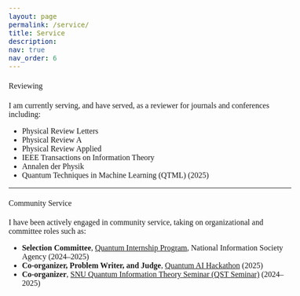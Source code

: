 ```yaml
---
layout: page
permalink: /service/
title: Service
description:
nav: true
nav_order: 6
---
```

<html>
    <head>
        <link rel="preconnect" href="https://fonts.googleapis.com">
        <link rel="preconnect" href="https://fonts.gstatic.com" crossorigin>
        <link href="https://fonts.googleapis.com/css2?family=Bitter:ital,wght@0,100..900;1,100..900&display=swap" rel="stylesheet">
        <style>
            body {
                font-family: "Bitter", serif;
                font-optical-sizing: auto;
                font-weight: 350;
                font-size: 1rem;
            }
            strong, b {
            font-weight: 600;
            }
            h1 { font-weight: 450; }
            h2 { font-weight: 450; }
            h3 { font-weight: 450; }
            h4, h5, h6 { font-weight: 450; }
        </style>
    </head>
</html>

#### Reviewing
I am currently serving, and have served, as a reviewer for journals and conferences including:
- Physical Review Letters
- Physical Review A
- Physical Review Applied
- IEEE Transactions on Information Theory
- Annalen der Physik
- Quantum Techniques in Machine Learning (QTML) (2025)

---

#### Community Service
I have been actively engaged in community service, taking on organizational and committee roles such as:
- **Selection Committee**, [Quantum Internship Program](https://www.nia.or.kr/site/nia_kor/ex/bbs/View.do?cbIdx=99835&bcIdx=27953&parentSeq=27953), National Information Society Agency (2024–2025)  
- **Co-organizer, Problem Writer, and Judge**, [Quantum AI Hackathon](https://aifactory.space/task/9154/overview) (2025)  
- **Co-organizer**, [SNU Quantum Information Theory Seminar (QST Seminar)](https://sites.google.com/view/team-qst/qst-seminar) (2024–2025)  


<!-- ---
#### Selected Honors and Awards

##### Funding and Fellowships
- **Full-Tuition Scholarship and Stipend, Hyundai Motor Foundation** (2021–2022)  
- **Academic Travel Grant (for QIP 2022, Caltech), Hyundai Motor Foundation** (2022)  
- **Teaching Fellowship for Software Courses, Yonsei University** (2021–2022)  

##### Additional Honors and Awards

- **Best Tutor Award**, Innovation Center for Teaching and Learning, Yonsei University (2021–2022)  
- **Selected Paper Award**, Finance and Economics Contest, DB Group (2022)  
- **Excellent Translator Award**, NAVER Connect Foundation (2018)  
  *(Awarded for translating Khan Academy's Calculus and General Chemistry courses into Korean)*  
- **Gold Award**, Korean Olympiad in Informatics, Regional Qualifiers (2016)  

##### Certifications and Achievements

- **Advanced Achievement**, IBM Quantum Spring Challenge (2023)  
- **Advanced Achievement**, QHack Coding Challenges, Xanadu Quantum Technologies (2023)  
- **Advanced Data Analytics Semi-Professional**, Korea Data Agency (2023)  
- **Certified Associate Developer (Quantum Computation), IBM** (2023) -->